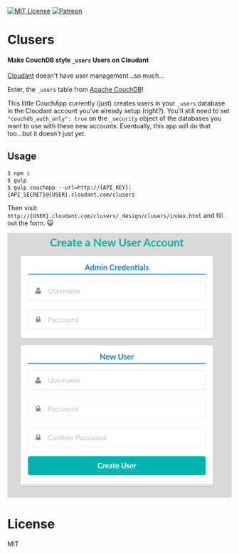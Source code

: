 [![MIT License](https://img.shields.io/badge/license-MIT-blue.svg?style=flat-square)](LICENSE)
[![Patreon](https://img.shields.io/badge/donate-patreon-orange.svg?style=flat-square)](https://www.patreon.com/BigBlueHat)

# Clusers
#### Make CouchDB style `_users` Users on Cloudant

[Cloudant](http://cloudant.com/) doesn't have user management...so much...

Enter, the `_users` table from [Apache CouchDB](http://couchdb.apache.org/)!

This little CouchApp currently (just) creates users in your `_users` database
in the Cloudant account you've already setup (right?). You'll still need to set
`"couchdb_auth_only": true` on the `_security` object of the databases you want
to use with these new accounts. Eventually, this app will do that too...but it
doesn't just yet.

## Usage

```
$ npm i
$ gulp
$ gulp couchapp --url=http://{API_KEY}:{API_SECRET}@{USER}.cloudant.com/clusers
```

Then visit:
`http://{USER}.cloudant.com/clusers/_design/clusers/index.html` and fill out
the form. :smiley_cat:

![screenshot](screenshot.png)

# License

MIT
